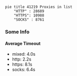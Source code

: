 
```mermaid
pie title 41219 Proxies in list
    "HTTP" : 28689
    "HTTPS": 10988
    "SOCKS" : 8761
```

### Some Info
#### Average Timeout

- mixed: 4.0s
- http: 2.2s
- https: 8.1s
- socks: 6.4s